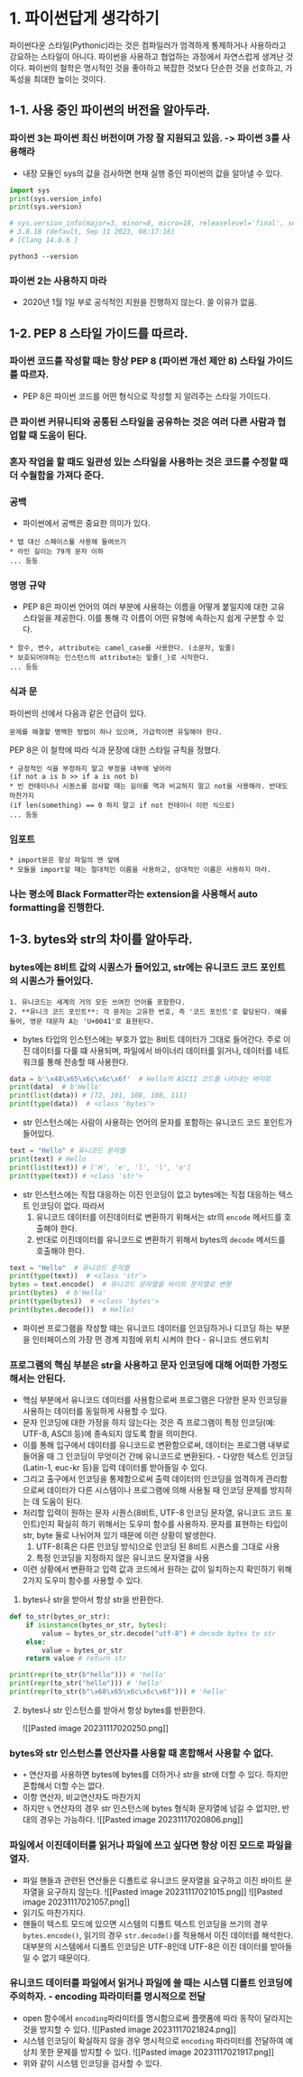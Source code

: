 # 1.  파이썬답게 생각하기

파이썬다운 스타일(Pythonic)라는 것은 컴파일러가 엄격하게 통제하거나 사용하라고 강요하는 스타일이 아니다.
파이썬을 사용하고 협업하는 과정에서 자연스럽게 생겨난 것이다.
파이썬의 철학은 명시적인 것을 좋아하고 복잡한 것보다 단순한 것을 선호하고, 가독성을 최대한 높이는 것이다.
## 1-1.  사용 중인 파이썬의 버전을 알아두라.

### 파이썬 3는 파이썬 최신 버전이며 가장 잘 지원되고 있음. -> 파이썬 3를 사용해라

* 내장 모듈인 sys의 값을 검사하면 현재 실행 중인 파이썬의 값을 알아낼 수 있다.
``` python
import sys
print(sys.version_info)
print(sys.version)

# sys.version_info(major=3, minor=8, micro=18, releaselevel='final', serial=0)
# 3.8.18 (default, Sep 11 2023, 08:17:16)
# [Clang 14.0.6 ]
```

``` shell
python3 --version
```

### 파이썬 2는 사용하지 마라
* 2020년 1월 1일 부로 공식적인 지원을 진행하지 않는다. 쓸 이유가 없음.
## 1-2.  PEP 8 스타일 가이드를 따르라.

### 파이썬 코드를 작성할 때는 항상 PEP 8 (파이썬 개선 제안 8) 스타일 가이드를 따르자.
* PEP 8은 파이썬 코드를 어떤 형식으로 작성할 지 알려주는 스타일 가이드다.
### 큰 파이썬 커뮤니티와 공통된 스타일을 공유하는 것은 여러 다른 사람과 협업할 때 도움이 된다.
### 혼자 작업을 할 때도 일관성 있는 스타일을 사용하는 것은 코드를 수정할 때 더 수월함을 가져다 준다.
### 공백
* 파이썬에서 공백은 중요한 의미가 있다.
``` plain text
* 탭 대신 스페이스를 사용해 들여쓰기
* 라인 길이는 79개 문자 이하
... 등등
```
### 명명 규약
* PEP 8은 파이썬 언어의 여러 부분에 사용하는 이름을 어떻게 붙일지에 대한 고유 스타일을 제공한다. 이를 통해 각 이름이 어떤 유형에 속하는지 쉽게 구분할 수 있다.
```
* 함수, 변수, attribute는 camel_case를 사용한다. (소문자, 밑줄)
* 보호되어야하는 인스턴스의 attribute는 밑줄(_)로 시작한다.
... 등등
```

### 식과 문
파이썬의 선에서 다음과 같은 언급이 있다.
```plain text
문제를 해결할 명백한 방법이 하나 있으며, 가급적이면 유일해야 한다.
```
PEP 8은 이 철학에 따라 식과 문장에 대한 스타일 규칙을 정했다.
``` plain text
* 긍정적인 식을 부정하지 말고 부정을 내부에 넣어라
(if not a is b >> if a is not b)
* 빈 컨테이너나 시퀀스를 검사할 때는 길이를 역과 비교하지 말고 not을 사용해라. 반대도 마찬가지
(if len(something) == 0 하지 말고 if not 컨테이너 이런 식으로)
... 등등
```
### 임포트

``` plain text
* import문은 항상 파일의 맨 앞에
* 모듈을 import할 때는 절대적인 이름을 사용하고, 상대적인 이름은 사용하지 마라.
```

### 나는 평소에 Black Formatter라는 extension을 사용해서 auto formatting을 진행한다.

## 1-3. bytes와 str의 차이를 알아두라.

### bytes에는 8비트 값의 시퀀스가 들어있고, str에는 유니코드 코드 포인트의 시퀀스가 들어있다.
``` plain text
1. 유니코드는 세계의 거의 모든 쓰여진 언어를 포함한다.
2. **유니크 코드 포인트**: 각 문자는 고유한 번호, 즉 '코드 포인트'로 할당된다. 예를 들어, 영문 대문자 A는 'U+0041'로 표현된다.
```
* bytes 타입의 인스턴스에는 부호가 없는 8비트 데이터가 그대로 들어간다. 
  주로 이진 데이터를 다룰 떄 사용되며, 파일에서 바이너리 데이터를 읽거나, 데이터를 네트워크를 통해 전송할 때 사용한다.
``` python
data = b'\x48\x65\x6c\x6c\x6f'  # Hello의 ASCII 코드를 나타내는 바이트
print(data)  # b'Hello'
print(list(data)) # [72, 101, 108, 108, 111]
print(type(data))  # <class 'bytes'>
```
	
* str 인스턴스에는 사람이 사용하는 언어의 문자를 포함하는 유니코드 코드 포인트가 들어있다.
``` python
text = "Hello" # 유니코드 문자열
print(text) # Hello
print(list(text)) # ['H', 'e', 'l', 'l', 'o']
print(type(text)) # <class 'str'>
```

* str 인스턴스에는 직접 대응하는 이진 인코딩이 없고 bytes에는 직접 대응하는 텍스트 인코딩이 없다.
	따라서 
	1. 유니코드 데이터를 이진데이터로 변환하기 위해서는 str의 `encode` 메서드를 호출해야 한다.
	2. 반대로 이진데이터를 유니코드로 변환하기 위해서 bytes의 `decode` 메서드를 호출해야 한다.
``` python
text = "Hello"  # 유니코드 문자열
print(type(text))  # <class 'str'>
bytes = text.encode()  # 유니코드 문자열을 바이트 문자열로 변환
print(bytes)  # b'Hello'
print(type(bytes))  # <class 'bytes'>
print(bytes.decode())  # Hello)
```
* 파이썬 프로그램을 작성할 때는 유니코드 데이터를 인코딩하거나 디코딩 하는 부분을 인터페이스의 가장 먼 경계 지점에 위치 시켜야 한다 - 유니코드 샌드위치
### 프로그램의 핵심 부분은 str을 사용하고 문자 인코딩에 대해 어떠한 가정도 해서는 안된다.
* 핵심 부분에서 유니코드 데이터를 사용함으로써 프로그램은 다양한 문자 인코딩을 사용하는 데이터를 동일하게 사용할 수 있다.
* 문자 인코딩에 대한 가정을 하지 않는다는 것은 즉 프로그램이 특정 인코딩(예: UTF-8, ASCII 등)에 종속되지 않도록 함을 의미한다.
* 이를 통해 입구에서 데이터를 유니코드로 변환함으로써, 데이터는 프로그램 내부로 들어올 때 그 인코딩이 무엇이건 간에 유니코드로 변환된다. - 다양한 텍스트 인코딩(Latin-1, euc-kr 등)을 입력 데이터롤 받아들일 수 있다.
* 그리고 출구에서 인코딩을 통제함으로써 출력 데이터의 인코딩을 엄격하게 관리함으로써 데이터가 다른 시스템이나 프로그램에 의해 사용될 때 인코딩 문제를 방지하는 데 도움이 된다.
* 처리할 입력이 원하는 문자 시퀀스(8비트, UTF-8 인코딩 문자열, 유니코드 코드 포인트)인지 확실히 하기 위해서는 도우미 함수를 사용하자.
  문자를 표현하는 타입이 str, byte 둘로 나뉘어져 있기 때문에 이런 상황이 발생한다.
	1. UTF-8(혹은 다른 인코딩 방식)으로 인코딩 된 8비트 시퀀스를 그대로 사용
	2. 특정 인코딩을 지정하지 않은 유니코드 문자열을 사용
*  이런 상황에서 변환하고 입력 값과 코드에서 원하는 값이 일치하는지 확인하기 위해 2가지 도우미 함수를 사용할 수 있다.
1. bytes나 str을 받아서 항상 str을 반환한다.
``` python
def to_str(bytes_or_str):
	if isinstance(bytes_or_str, bytes):
		value = bytes_or_str.decode("utf-8") # decode bytes to str
	else:
		value = bytes_or_str
	return value # return str

print(repr(to_str(b"hello"))) # 'hello'
print(repr(to_str("hello"))) # 'hello'
print(repr(to_str(b"\x68\x65\x6c\x6c\x6f"))) # 'hello'
```

2. bytes나 str 인스턴스를 받아서 항상 bytes를 반환한다.
 
	![[Pasted image 20231117020250.png]]
### bytes와 str 인스턴스를 연산자를 사용할 때 혼합해서 사용할 수 없다.
* `+` 연산자를 사용하면 bytes에 bytes를 더하거나 str을 str에 더할 수 있다. 하지만 혼합해서 더할 수는 없다.
* 이항 연산자, 비교연산자도 마찬가지
* 하지만 `%` 연산자의 경우 str 인스턴스에 bytes 형식화 문자열에 넘길 수 없지만, 반대의 경우는 가능하다.
![[Pasted image 20231117020806.png]]
### 파일에서 이진데이터를 읽거나 파일에 쓰고 싶다면 항상 이진 모드로 파일을 열자.
* 파일 핸들과 관련된 연산들은 디폴트로 유니코드 문자열을 요구하고 이진 바이트 문자열을 요구하지 않는다.
![[Pasted image 20231117021015.png]]
![[Pasted image 20231117021057.png]]
* 읽기도 마찬가지다.
* 핸들이 텍스트 모드에 있으면 시스템의 디폴트 텍스트 인코딩을 쓰기의 경우 `bytes.encode()`, 읽기의 경우 `str.decode()`를 적용해서 이진 데이터를 해석한다. 
  대부분의 시스템에서 디폴트 인코딩은 UTF-8인데 UTF-8은 이진 데이터를 받아들일 수 없기 때문이다.
### 유니코드 데이터를 파일에서 읽거나 파일에 쓸 때는 시스템 디폴트 인코딩에 주의하자. - encoding 파라미터를 명시적으로 전달
* open 함수에서 `encoding`파라미터를 명시함으로써 플랫폼에 따라 동작이 달라지는 것을 방지할 수 있다.
![[Pasted image 20231117021824.png]]
* 시스템 인코딩이 확실하지 않을 경우 명시적으로 `encoding` 파라미터를 전달하여 예상치 못한 문제를 방지할 수 있다.
![[Pasted image 20231117021917.png]]
* 위와 같이 시스템 인코딩을 검사할 수 있다.